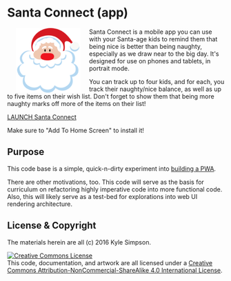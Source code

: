 # Santa Connect (app)

<a href="https://getify.github.io/santa-connect-app"><img src="app-icons/android-chrome-192x192.png" width="150" alt="Santa!" hspace="20" align="left" border="0"></a>

Santa Connect is a mobile app you can use with your Santa-age kids to remind them that being nice is better than being naughty, especially as we draw near to the big day. It's designed for use on phones and tablets, in portrait mode.

You can track up to four kids, and for each, you track their naughty/nice balance, as well as up to five items on their wish list. Don't forget to show them that being more naughty marks off more of the items on their list!

[LAUNCH Santa Connect](https://getify.github.io/santa-connect-app/)

Make sure to "Add To Home Screen" to install it!

## Purpose

This code base is a simple, quick-n-dirty experiment into [building a PWA](https://developers.google.com/web/progressive-web-apps/checklist).

There are other motivations, too. This code will serve as the basis for curriculum on refactoring highly imperative code into more functional code. Also, this will likely serve as a test-bed for explorations into web UI rendering architecture.

## License & Copyright

The materials herein are all (c) 2016 Kyle Simpson.

<a rel="license" href="http://creativecommons.org/licenses/by-nc-sa/4.0/"><img alt="Creative Commons License" style="border-width:0" src="https://i.creativecommons.org/l/by-nc-sa/4.0/88x31.png" /></a><br />This code, documentation, and artwork are all licensed under a <a rel="license" href="http://creativecommons.org/licenses/by-nc-sa/4.0/">Creative Commons Attribution-NonCommercial-ShareAlike 4.0 International License</a>.
